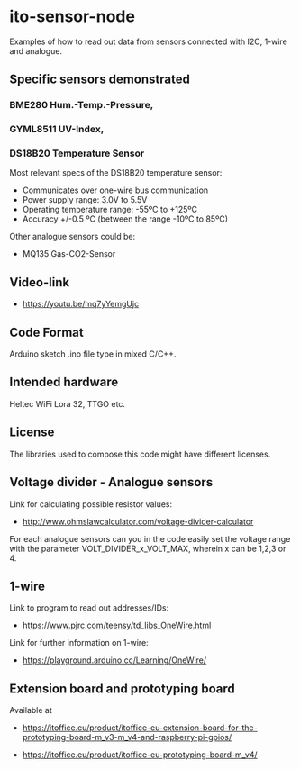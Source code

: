 # ito-sensor-node
Examples of how to read out data from sensors connected with I2C, 1-wire and analogue.

## Specific sensors demonstrated

### BME280 Hum.-Temp.-Pressure, 

### GYML8511 UV-Index, 

### DS18B20 Temperature Sensor

Most relevant specs of the DS18B20 temperature sensor:

* Communicates over one-wire bus communication
* Power supply range: 3.0V to 5.5V
* Operating temperature range: -55ºC to +125ºC
* Accuracy +/-0.5 ºC (between the range -10ºC to 85ºC)

Other analogue sensors could be:
* MQ135 Gas-CO2-Sensor


## Video-link
* https://youtu.be/mq7yYemgUjc

## Code Format
Arduino sketch .ino file type in mixed C/C++.

## Intended hardware
Heltec WiFi Lora 32, TTGO etc.

## License
The libraries used to compose this code might have different licenses.

## Voltage divider - Analogue sensors
Link for calculating possible resistor values: 
* http://www.ohmslawcalculator.com/voltage-divider-calculator

For each analogue sensors can you in the code easily set the voltage range with the parameter VOLT_DIVIDER_x_VOLT_MAX, wherein x can be 1,2,3 or 4.

## 1-wire
Link to program to read out addresses/IDs:
 * https://www.pjrc.com/teensy/td_libs_OneWire.html

Link for further information on 1-wire:
 * https://playground.arduino.cc/Learning/OneWire/
 
## Extension board and prototyping board
Available at
* https://itoffice.eu/product/itoffice-eu-extension-board-for-the-prototyping-board-m_v3-m_v4-and-raspberry-pi-gpios/

* https://itoffice.eu/product/itoffice-eu-prototyping-board-m_v4/
